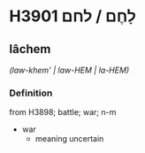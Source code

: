 # H3901 לָחֶם / לחם

## lâchem

_(law-khem' | law-HEM | la-HEM)_

### Definition

from H3898; battle; war; n-m

- war
  - meaning uncertain
